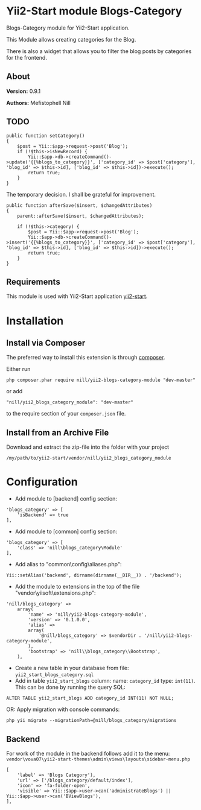 Yii2-Start module Blogs-Category
========================
Blogs-Category module for Yii2-Start application.

This Module allows creating categories for the Blog.

There is also a widget that allows you to filter the blog posts by categories for the frontend. 

About
-----
**Version:** 0.9.1

**Authors:** Mefistophell Nill

TODO
----

```
public function setCategory()
{
    $post = Yii::$app->request->post('Blog');
    if (!$this->isNewRecord) {
        Yii::$app->db->createCommand()->update('{{%blogs_to_category}}', ['category_id' => $post['category'], 'blog_id' => $this->id], ['blog_id' => $this->id])->execute();
        return true;
    } 
}
```

The temporary decision. I shall be grateful for improvement.

```
public function afterSave($insert, $changedAttributes)
{
    parent::afterSave($insert, $changedAttributes);

    if (!$this->category) {
        $post = Yii::$app->request->post('Blog');
        Yii::$app->db->createCommand()->insert('{{%blogs_to_category}}', ['category_id' => $post['category'], 'blog_id' => $this->id], ['blog_id' => $this->id])->execute();
        return true;
    }
}
```

Requirements
------------

This module is used with Yii2-Start application
[yii2-start](https://github.com/vova07/yii2-start).


Installation
=============

Install via Composer
--------------------

The preferred way to install this extension is through [composer](http://getcomposer.org/download/).

Either run

```
php composer.phar require nill/yii2-blogs-category-module "dev-master"
```

or add

```
"nill/yii2_blogs_category_module": "dev-master"
```

to the require section of your `composer.json` file.

Install from an Archive File
----------------------------

Download and extract the zip-file into the folder with your project


```
/my/path/to/yii2-start/vendor/nill/yii2_blogs_category_module
```

Configuration
=============

- Add module to [backend] config section:

```
'blogs_category' => [
    'isBackend' => true
],
```

- Add module to [common] config section:

```
'blogs_category' => [
    'class' => 'nill\blogs_category\Module'
],
```

- Add alias to "common\config\aliases.php":

```
Yii::setAlias('backend', dirname(dirname(__DIR__)) . '/backend');
```

- Add the module to extensions in the top of the file "vendor\yiisoft\extensions.php":

```
'nill/blogs_category' =>
    array(
        'name' => 'nill/yii2-blogs-category-module',
        'version' => '0.1.0.0',
        'alias' =>
        array(
            '@nill/blogs_category' => $vendorDir . '/nill/yii2-blogs-category-module',
        ),
        'bootstrap' => 'nill\\blogs_category\\Bootstrap',
    ),
```

- Create a new table in your database from file: `yii2_start_blogs_category.sql`
- Add in table `yii2_start_blogs` column: name: `category_id`	type: `int(11)`. This can be done by running the query SQL: 
```
ALTER TABLE yii2_start_blogs ADD category_id INT(11) NOT NULL; 
```

OR: Apply migration with console commands:

`php yii migrate --migrationPath=@nill/blogs_category/migrations`


Backend
----------------------------
For work of the module in the backend follows add it to the menu:
`vendor\vova07\yii2-start-themes\admin\views\layouts\sidebar-menu.php`

```
[
    'label' => 'Blogs Category'),
    'url' => ['/blogs_category/default/index'],
    'icon' => 'fa-folder-open',
    'visible' => Yii::$app->user->can('administrateBlogs') || Yii::$app->user->can('BViewBlogs'),
],
```
